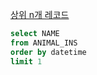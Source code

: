 [상위 n개 레코드](https://school.programmers.co.kr/learn/courses/30/lessons/59405)

```sql
select NAME 
from ANIMAL_INS 
order by datetime 
limit 1
```